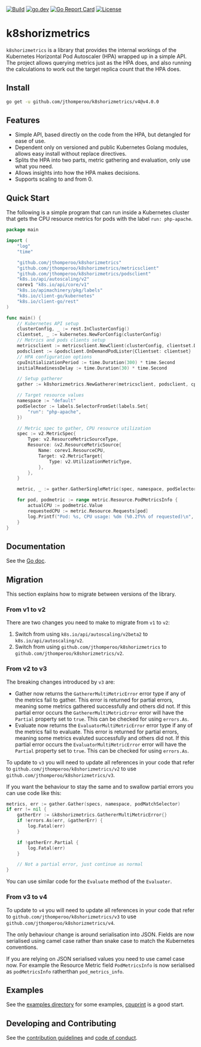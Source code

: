 [![Build](https://github.com/jthomperoo/k8shorizmetrics/workflows/main/badge.svg)](https://github.com/jthomperoo/k8shorizmetrics/actions)
[![go.dev](https://img.shields.io/badge/go.dev-reference-007d9c?logo=go&logoColor=white&style=flat)](https://pkg.go.dev/github.com/jthomperoo/k8shorizmetrics/v4)
[![Go Report
Card](https://goreportcard.com/badge/github.com/jthomperoo/k8shorizmetrics/v4)](https://goreportcard.com/report/github.com/jthomperoo/k8shorizmetrics/v4)
[![License](https://img.shields.io/:license-apache-blue.svg)](https://www.apache.org/licenses/LICENSE-2.0.html)

# k8shorizmetrics

`k8shorizmetrics` is a library that provides the internal workings of the Kubernetes Horizontal Pod Autoscaler (HPA)
wrapped up in a simple API. The project allows querying metrics just as the HPA does, and also running the calculations
to work out the target replica count that the HPA does.

## Install

```bash
go get -u github.com/jthomperoo/k8shorizmetrics/v4@v4.0.0
```

## Features

- Simple API, based directly on the code from the HPA, but detangled for ease of use.
- Dependent only on versioned and public Kubernetes Golang modules, allows easy install without replace directives.
- Splits the HPA into two parts, metric gathering and evaluation, only use what you need.
- Allows insights into how the HPA makes decisions.
- Supports scaling to and from 0.

## Quick Start

The following is a simple program that can run inside a Kubernetes cluster that gets the CPU resource metrics for
pods with the label `run: php-apache`.

```go
package main

import (
	"log"
	"time"

	"github.com/jthomperoo/k8shorizmetrics"
	"github.com/jthomperoo/k8shorizmetrics/metricsclient"
	"github.com/jthomperoo/k8shorizmetrics/podsclient"
	"k8s.io/api/autoscaling/v2"
	corev1 "k8s.io/api/core/v1"
	"k8s.io/apimachinery/pkg/labels"
	"k8s.io/client-go/kubernetes"
	"k8s.io/client-go/rest"
)

func main() {
	// Kubernetes API setup
	clusterConfig, _ := rest.InClusterConfig()
	clientset, _ := kubernetes.NewForConfig(clusterConfig)
	// Metrics and pods clients setup
	metricsclient := metricsclient.NewClient(clusterConfig, clientset.Discovery())
	podsclient := &podsclient.OnDemandPodLister{Clientset: clientset}
	// HPA configuration options
	cpuInitializationPeriod := time.Duration(300) * time.Second
	initialReadinessDelay := time.Duration(30) * time.Second

	// Setup gatherer
	gather := k8shorizmetrics.NewGatherer(metricsclient, podsclient, cpuInitializationPeriod, initialReadinessDelay)

	// Target resource values
	namespace := "default"
	podSelector := labels.SelectorFromSet(labels.Set{
		"run": "php-apache",
	})

	// Metric spec to gather, CPU resource utilization
	spec := v2.MetricSpec{
		Type: v2.ResourceMetricSourceType,
		Resource: &v2.ResourceMetricSource{
			Name: corev1.ResourceCPU,
			Target: v2.MetricTarget{
				Type: v2.UtilizationMetricType,
			},
		},
	}

	metric, _ := gather.GatherSingleMetric(spec, namespace, podSelector)

	for pod, podmetric := range metric.Resource.PodMetricsInfo {
		actualCPU := podmetric.Value
		requestedCPU := metric.Resource.Requests[pod]
		log.Printf("Pod: %s, CPU usage: %dm (%0.2f%% of requested)\n", pod, actualCPU, float64(actualCPU)/float64(requestedCPU)*100.0)
	}
}
```

## Documentation

See the [Go doc](https://pkg.go.dev/github.com/jthomperoo/k8shorizmetrics/v4).

## Migration

This section explains how to migrate between versions of the library.

### From v1 to v2

There are two changes you need to make to migrate from `v1` to `v2`:

1. Switch from using `k8s.io/api/autoscaling/v2beta2` to `k8s.io/api/autoscaling/v2`.
2. Switch from using `github.com/jthomperoo/k8shorizmetrics` to `github.com/jthomperoo/k8shorizmetrics/v2`.

### From v2 to v3

The breaking changes introduced by `v3` are:

- Gather now returns the `GathererMultiMetricError` error type if any of the metrics fail to gather. This error is
returned for partial errors, meaning some metrics gathered successfully and others did not. If this partial error
occurs the `GathererMultiMetricError` error will have the `Partial` property set to `true`. This can be checked for
using `errors.As`.
- Evaluate now returns the `EvaluatorMultiMetricError` error type if any of the metrics fail to
evaluate. This error is returned for partial errors, meaning some metrics evaluted successfully and others did not.
If this partial error occurs the `EvaluatorMultiMetricError` error will have the `Partial` property set to `true`. This
can be checked for using `errors.As`.

To update to `v3` you will need to update all references in your code that refer to
`github.com/jthomperoo/k8shorizmetrics/v2` to use `github.com/jthomperoo/k8shorizmetrics/v3`.

If you want the behaviour to stay the same and to swallow partial errors you can use code like this:

```go
metrics, err := gather.Gather(specs, namespace, podMatchSelector)
if err != nil {
	gatherErr := &k8shorizmetrics.GathererMultiMetricError{}
	if !errors.As(err, &gatherErr) {
		log.Fatal(err)
	}

	if !gatherErr.Partial {
		log.Fatal(err)
	}

	// Not a partial error, just continue as normal
}
```

You can use similar code for the `Evaluate` method of the `Evaluater`.

### From v3 to v4

To update to `v4` you will need to update all references in your code that refer to
`github.com/jthomperoo/k8shorizmetrics/v3` to use `github.com/jthomperoo/k8shorizmetrics/v4`.

The only behaviour change is around serialisation into JSON. Fields are now serialised using camel case rather
than snake case to match the Kubernetes conventions.

If you are relying on JSON serialised values you need to use camel case now. For example the Resource Metric field
`PodMetricsInfo` is now serialised as `podMetricsInfo` ratherthan `pod_metrics_info`.

## Examples

See the [examples directory](./examples/) for some examples, [cpuprint](./examples/cpuprint/) is a good start.

## Developing and Contributing

See the [contribution guidelines](CONTRIBUTING.md) and [code of conduct](CODE_OF_CONDUCT.md).
